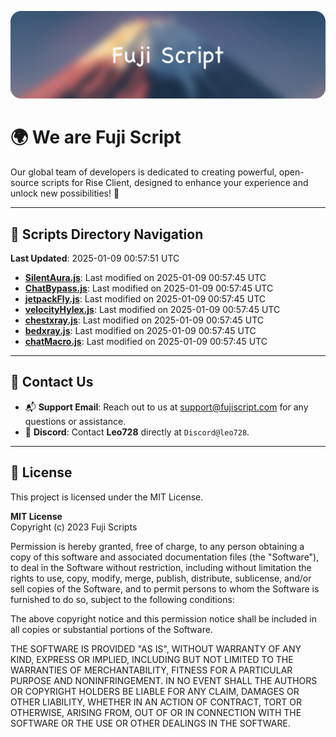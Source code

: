 ![Banner](.github/b.webp)

# 🌍 **We are Fuji Script**

Our global team of developers is dedicated to creating powerful, open-source scripts for Rise Client, designed to enhance your experience and unlock new possibilities! 🌟

---
<!-- SCRIPTS_NAVIGATION_START -->
## 📂 **Scripts Directory Navigation**

**Last Updated**: 2025-01-09 00:57:51 UTC

- **[SilentAura.js](scripts/SilentAura.js)**: Last modified on 2025-01-09 00:57:45 UTC
- **[ChatBypass.js](scripts/ChatBypass.js)**: Last modified on 2025-01-09 00:57:45 UTC
- **[jetpackFly.js](scripts/jetpackFly.js)**: Last modified on 2025-01-09 00:57:45 UTC
- **[velocityHylex.js](scripts/velocityHylex.js)**: Last modified on 2025-01-09 00:57:45 UTC
- **[chestxray.js](scripts/chestxray.js)**: Last modified on 2025-01-09 00:57:45 UTC
- **[bedxray.js](scripts/bedxray.js)**: Last modified on 2025-01-09 00:57:45 UTC
- **[chatMacro.js](scripts/chatMacro.js)**: Last modified on 2025-01-09 00:57:45 UTC

<!-- SCRIPTS_NAVIGATION_END -->

---

## 💬 **Contact Us**  
- 📬 **Support Email**: Reach out to us at [support@fujiscript.com](mailto:support@fujiscript.com) for any questions or assistance.  
- 💬 **Discord**: Contact **Leo728** directly at `Discord@leo728`.

---

## 📜 **License**

This project is licensed under the MIT License.  

**MIT License**  
Copyright (c) 2023 Fuji Scripts  

Permission is hereby granted, free of charge, to any person obtaining a copy of this software and associated documentation files (the "Software"), to deal in the Software without restriction, including without limitation the rights to use, copy, modify, merge, publish, distribute, sublicense, and/or sell copies of the Software, and to permit persons to whom the Software is furnished to do so, subject to the following conditions:  

The above copyright notice and this permission notice shall be included in all copies or substantial portions of the Software.  

THE SOFTWARE IS PROVIDED "AS IS", WITHOUT WARRANTY OF ANY KIND, EXPRESS OR IMPLIED, INCLUDING BUT NOT LIMITED TO THE WARRANTIES OF MERCHANTABILITY, FITNESS FOR A PARTICULAR PURPOSE AND NONINFRINGEMENT. IN NO EVENT SHALL THE AUTHORS OR COPYRIGHT HOLDERS BE LIABLE FOR ANY CLAIM, DAMAGES OR OTHER LIABILITY, WHETHER IN AN ACTION OF CONTRACT, TORT OR OTHERWISE, ARISING FROM, OUT OF OR IN CONNECTION WITH THE SOFTWARE OR THE USE OR OTHER DEALINGS IN THE SOFTWARE.  
